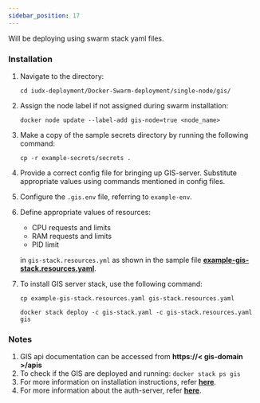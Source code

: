 ```yaml
---
sidebar_position: 17
---
```


Will be deploying using swarm stack yaml files.

### Installation

1. Navigate to the directory:

    ```
    cd iudx-deployment/Docker-Swarm-deployment/single-node/gis/
    ```

2. Assign the node label if not assigned during swarm installation:

    ```
    docker node update --label-add gis-node=true <node_name>
    ```

3. Make a copy of the sample secrets directory by running the following command:

    ```
    cp -r example-secrets/secrets .
    ```

4. Provide a correct config file for bringing up GIS-server. Substitute appropriate values using commands mentioned in config files.

5. Configure the `.gis.env` file, referring to `example-env`.

6. Define appropriate values of resources:
    - CPU requests and limits
    - RAM requests and limits
    - PID limit

   in `gis-stack.resources.yml` as shown in the sample file **[example-gis-stack.resources.yaml](https://github.com/datakaveri/iudx-deployment/blob/4.5.0/Docker-Swarm-deployment/single-node/gis/example-gis-stack.resources.yaml)**.


7. To install GIS server stack, use the following command:

   ```
   cp example-gis-stack.resources.yaml gis-stack.resources.yaml
   
   docker stack deploy -c gis-stack.yaml -c gis-stack.resources.yaml gis
   ```


### Notes

1. GIS api documentation can be accessed from **https://< gis-domain >/apis**
2. To check if the GIS are deployed and running: `docker stack ps gis`
3. For more information on installation instructions, refer **[here](https://github.com/datakaveri/iudx-deployment/tree/4.5.0/Docker-Swarm-deployment/single-node/gis#install)**.
4. For more information about the auth-server, refer **[here](https://github.com/datakaveri/iudx-gis-interface#iudx-gis-interface)**.
